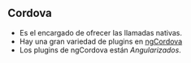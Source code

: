 ## Cordova

- Es el encargado de ofrecer las llamadas nativas.
- Hay una gran variedad de plugins en [ngCordova](http://ngcordova.com/ "Colección de extensiones")
- Los plugins de ngCordova están *Angularizados*.
